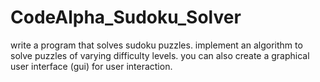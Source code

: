 # CodeAlpha_Sudoku_Solver
 write a program that solves sudoku puzzles. implement an algorithm to solve puzzles of varying difficulty levels. you can also create a graphical user interface (gui) for user interaction.
